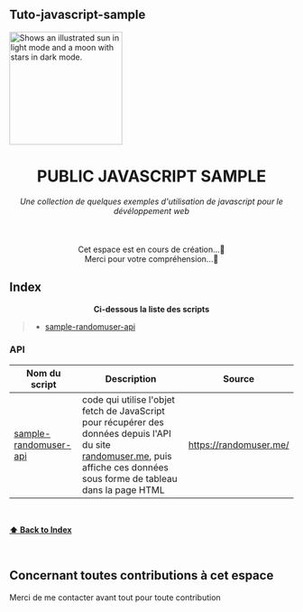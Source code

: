 ## Tuto-javascript-sample
<picture>
  <source width="200px" media="(prefers-color-scheme: dark)" srcset="https://user-images.githubusercontent.com/25423296/163456776-7f95b81a-f1ed-45f7-b7ab-8fa810d529fa.png">
  <source  width="200px" media="(prefers-color-scheme: light)" srcset="https://user-images.githubusercontent.com/25423296/163456779-a8556205-d0a5-45e2-ac17-42d089e3c3f8.png">
  <img alt="Shows an illustrated sun in light mode and a moon with stars in dark mode." src="https://user-images.githubusercontent.com/25423296/163456779-a8556205-d0a5-45e2-ac17-42d089e3c3f8.png">
</picture>

<div align="center">
    <h1>PUBLIC JAVASCRIPT SAMPLE</h1>
    <i>Une collection de quelques exemples d'utilisation de javascript pour le dévéloppement web</i>
</div>


<br />


<br />
<br />
<div align="center">
    Cet espace est en cours de création...🦊
  <br/>
</div>
<div align="center">
    Merci pour votre compréhension...🦊
  <br/>
</div>

## Index
 <div align="center">
    <p><strong>Ci-dessous la liste des scripts</strong></p>
 </div>

> * [sample-randomuser-api](sample-randomuser-api.js)

### API
Nom du script | Description | Source |
|---|---|---|
| [sample-randomuser-api](https://github.com/neliville/tuto-javascript/blob/master/sample-randomuser-api.js) | code qui utilise l'objet fetch de JavaScript pour récupérer des données depuis l'API du site [randomuser.me](https://randomuser.me/), puis affiche ces données sous forme de tableau dans la page HTML | https://randomuser.me/ |


<br/>

**[⬆ Back to Index](#index)**

<br/>

## Concernant toutes contributions à cet espace
Merci de me contacter avant tout pour toute contribution
<br />
<br />
